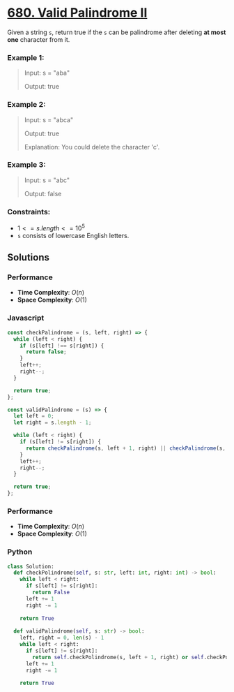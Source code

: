 # [680. Valid Palindrome II](https://leetcode.com/problems/valid-palindrome-ii/description/)

Given a string `s`, return true if the `s` can be palindrome after deleting **at most one** character from it.

 
### Example 1:
> Input: s = "aba"
>
> Output: true


### Example 2:
> Input: s = "abca"
>
> Output: true
>
> Explanation: You could delete the character 'c'.


### Example 3:
> Input: s = "abc"
>
> Output: false
 

### Constraints:
- $1 <= s.length <= 10^{5}$
- `s` consists of lowercase English letters.


## Solutions

### Performance

- **Time Complexity**: $O(n)$
- **Space Complexity**: $O(1)$

### Javascript
```javascript
const checkPalindrome = (s, left, right) => {
  while (left < right) {
    if (s[left] !== s[right]) {
      return false;
    }
    left++;
    right--;
  }

  return true;
};

const validPalindrome = (s) => {
  let left = 0;
  let right = s.length - 1;

  while (left < right) {
    if (s[left] != s[right]) {
      return checkPalindrome(s, left + 1, right) || checkPalindrome(s, left, right - 1);
    }
    left++;
    right--;
  }

  return true;
};
```

### Performance

- **Time Complexity**: $O(n)$
- **Space Complexity**: $O(1)$

### Python
```python
class Solution:
  def checkPolindrome(self, s: str, left: int, right: int) -> bool:
    while left < right:
      if s[left] != s[right]:
        return False
      left += 1
      right -= 1
    
    return True
    
  def validPalindrome(self, s: str) -> bool:
    left, right = 0, len(s) - 1
    while left < right:
      if s[left] != s[right]:
        return self.checkPolindrome(s, left + 1, right) or self.checkPolindrome(s, left, right - 1)
      left += 1
      right -= 1
      
    return True
```
